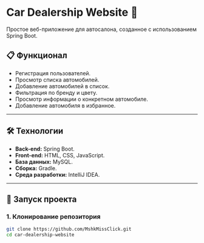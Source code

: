 # Car Dealership Website 🚗

Простое веб-приложение для автосалона, созданное с использованием Spring Boot.

## 📋 Функционал 
- Регистрация пользователей.
- Просмотр списка автомобилей.
- Добавление автомобилей в список.
- Фильтрация по бренду и цвету.
- Просмотр информации о конкретном автомобиле.
- Добавление автомобиля в избранное.

---

## 🛠 Технологии
- **Back-end:** Spring Boot.
- **Front-end:** HTML, CSS, JavaScript.
- **База данных:** MySQL.
- **Сборка:** Gradle.
- **Среда разработки:** IntelliJ IDEA.

---

## 🚀 Запуск проекта

### 1. Клонирование репозитория
```bash
git clone https://github.com/MshkMissClick.git
cd car-dealership-website
